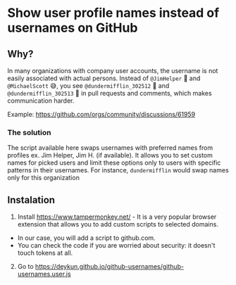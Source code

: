 # Show user profile names instead of usernames on GitHub

## Why?

In many organizations with company user accounts, the username is not easily associated with actual persons. Instead of `@JimHelper` 🙂 and `@MichaelScott` 😅, you see `@dundermifflin_302512` 🤖 and `@dundermifflin_302513` 🤖 in pull requests and comments, which makes communication harder.

Example:
https://github.com/orgs/community/discussions/61959

### The solution

The script available here swaps usernames with preferred names from profiles ex. Jim Helper, Jim H. (if available). It allows you to set custom names for picked users and limit these options only to users with specific patterns in their usernames. For instance, `dundermifflin` would swap names only for this organization

## Instalation

1. Install https://www.tampermonkey.net/ - It is a very popular browser extension that allows you to add custom scripts to selected domains.
  - In our case, you will add a script to github.com.
  - You can check the code if you are worried about security: it doesn't touch tokens at all.
2. Go to https://deykun.github.io/github-usernames/github-usernames.user.js

